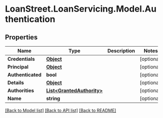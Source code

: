 # LoanStreet.LoanServicing.Model.Authentication
## Properties

Name | Type | Description | Notes
------------ | ------------- | ------------- | -------------
**Credentials** | [**Object**](.md) |  | [optional] 
**Principal** | [**Object**](.md) |  | [optional] 
**Authenticated** | **bool** |  | [optional] 
**Details** | [**Object**](.md) |  | [optional] 
**Authorities** | [**List&lt;GrantedAuthority&gt;**](GrantedAuthority.md) |  | [optional] 
**Name** | **string** |  | [optional] 

[[Back to Model list]](../README.md#documentation-for-models) [[Back to API list]](../README.md#documentation-for-api-endpoints) [[Back to README]](../README.md)

